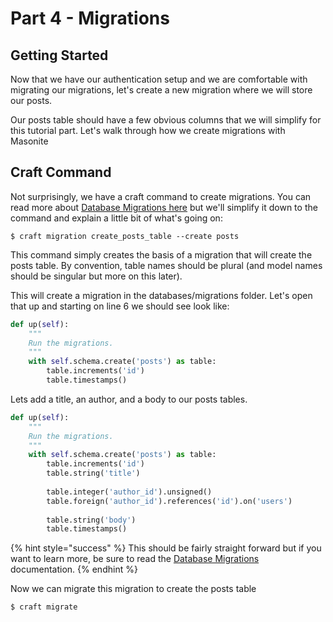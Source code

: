 # Part 4 - Migrations

## Getting Started

Now that we have our authentication setup and we are comfortable with migrating our migrations, let's create a new migration where we will store our posts.

Our posts table should have a few obvious columns that we will simplify for this tutorial part. Let's walk through how we create migrations with Masonite

## Craft Command

Not surprisingly, we have a craft command to create migrations. You can read more about [Database Migrations here](../orator-orm/database-migrations.md) but we'll simplify it down to the command and explain a little bit of what's going on:

```text
$ craft migration create_posts_table --create posts
```

This command simply creates the basis of a migration that will create the posts table. By convention, table names should be plural \(and model names should be singular but more on this later\).

This will create a migration in the databases/migrations folder. Let's open that up and starting on line 6 we should see look like:

```python
def up(self):
    """
    Run the migrations.
    """
    with self.schema.create('posts') as table:
        table.increments('id')
        table.timestamps()
```

Lets add a title, an author, and a body to our posts tables. 

```python
def up(self):
    """
    Run the migrations.
    """
    with self.schema.create('posts') as table:
        table.increments('id')
        table.string('title')
        
        table.integer('author_id').unsigned()
        table.foreign('author_id').references('id').on('users')
        
        table.string('body')
        table.timestamps()
```

{% hint style="success" %}
This should be fairly straight forward but if you want to learn more, be sure to read the [Database Migrations](../orator-orm/database-migrations.md) documentation.
{% endhint %}

Now we can migrate this migration to create the posts table

```text
$ craft migrate
```



